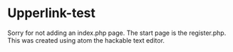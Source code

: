 # Upperlink-test

Sorry for not adding an index.php page. The start page is the register.php. This was created using atom the hackable text editor. 
